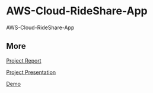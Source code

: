 # AWS-Cloud-RideShare-App
AWS-Cloud-RideShare-App
## More
[Project Report](RideShare_App_Report.pdf)

[Project Presentation](RideShare_App_Presentation.pdf)

[Demo](https://youtu.be/NN6HuxzuozU)
